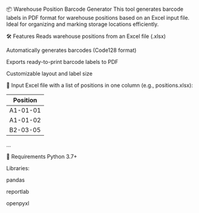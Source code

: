 📦 Warehouse Position Barcode Generator
This tool generates barcode labels in PDF format for warehouse positions based on an Excel input file. Ideal for organizing and marking storage locations efficiently.

🛠 Features
Reads warehouse positions from an Excel file (.xlsx)

Automatically generates barcodes (Code128 format)

Exports ready-to-print barcode labels to PDF

Customizable layout and label size

📂 Input
Excel file with a list of positions in one column (e.g., positions.xlsx):

| Position      |
|---------------|
| A1-01-01      |
| A1-01-02      |
| B2-03-05      |
...


🔧 Requirements
Python 3.7+

Libraries:

pandas

reportlab

openpyxl
